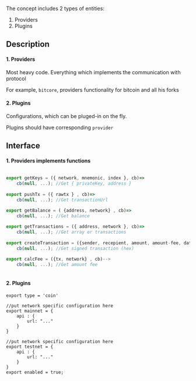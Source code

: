 The concept includes 2 types of entities:

1. Providers
2. Plugins

## Description

#### 1. Providers

Most heavy code. Everything which implements the communication with protocol

For example, `bitcore`, providers functionality for bitcoin and all his forks


#### 2. Plugins

Configurations, which can be pluged-in on the fly.

Plugins should have corresponding `provider`

## Interface

#### 1. Providers implements functions

```Javascript 

export getKeys = ({ network, mnemonic, index }, cb)=>
    cb(null, ...); //Get { privateKey, address }
    
export pushTx = ({ rawtx } , cb)=>
    cb(null, ...); //Get transactionUrl

export getBalance = ( {address, network} , cb)=>
    cb(null, ...); //Get balance
    
export getTransactions = ({ address, network }, cb)=>
    cb(null, ...); //Get array or transactions
    
export createTransaction = ({sender, recepient, amount, amount-fee, data} , cb)-->
    cb(null, ...); //Get signed transaction (hex)

export calcFee = ({tx, network} , cb)-->
    cb(null, ...); //Get amount fee
    
```

#### 2. Plugins

```
export type = 'coin'

//put network specific configuration here
export mainnet = {
    api : {
        url: "..."
    }
}

//put network specific configuration here
export testnet = {
    api : {
        url: "..."
    }
}
export enabled = true;

```